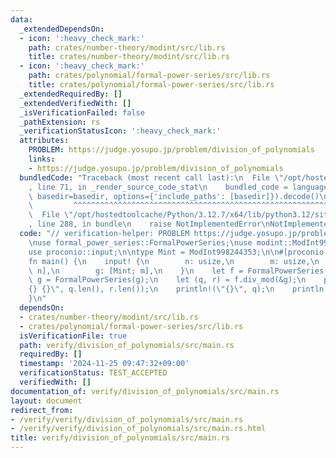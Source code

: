 ```yaml
---
data:
  _extendedDependsOn:
  - icon: ':heavy_check_mark:'
    path: crates/number-theory/modint/src/lib.rs
    title: crates/number-theory/modint/src/lib.rs
  - icon: ':heavy_check_mark:'
    path: crates/polynomial/formal-power-series/src/lib.rs
    title: crates/polynomial/formal-power-series/src/lib.rs
  _extendedRequiredBy: []
  _extendedVerifiedWith: []
  _isVerificationFailed: false
  _pathExtension: rs
  _verificationStatusIcon: ':heavy_check_mark:'
  attributes:
    PROBLEM: https://judge.yosupo.jp/problem/division_of_polynomials
    links:
    - https://judge.yosupo.jp/problem/division_of_polynomials
  bundledCode: "Traceback (most recent call last):\n  File \"/opt/hostedtoolcache/Python/3.12.7/x64/lib/python3.12/site-packages/onlinejudge_verify/documentation/build.py\"\
    , line 71, in _render_source_code_stat\n    bundled_code = language.bundle(stat.path,\
    \ basedir=basedir, options={'include_paths': [basedir]}).decode()\n          \
    \         ^^^^^^^^^^^^^^^^^^^^^^^^^^^^^^^^^^^^^^^^^^^^^^^^^^^^^^^^^^^^^^^^^^^^^^^^^^^^^^^^^\n\
    \  File \"/opt/hostedtoolcache/Python/3.12.7/x64/lib/python3.12/site-packages/onlinejudge_verify/languages/rust.py\"\
    , line 288, in bundle\n    raise NotImplementedError\nNotImplementedError\n"
  code: "// verification-helper: PROBLEM https://judge.yosupo.jp/problem/division_of_polynomials\n\
    \nuse formal_power_series::FormalPowerSeries;\nuse modint::ModInt998244353;\n\
    use proconio::input;\n\ntype Mint = ModInt998244353;\n\n#[proconio::fastout]\n\
    fn main() {\n    input! {\n        n: usize,\n        m: usize,\n        f: [Mint;\
    \ n],\n        g: [Mint; m],\n    }\n    let f = FormalPowerSeries(f);\n    let\
    \ g = FormalPowerSeries(g);\n    let (q, r) = f.div_mod(&g);\n    println!(\"\
    {} {}\", q.len(), r.len());\n    println!(\"{}\", q);\n    println!(\"{}\", r);\n\
    }\n"
  dependsOn:
  - crates/number-theory/modint/src/lib.rs
  - crates/polynomial/formal-power-series/src/lib.rs
  isVerificationFile: true
  path: verify/division_of_polynomials/src/main.rs
  requiredBy: []
  timestamp: '2024-11-25 09:47:32+09:00'
  verificationStatus: TEST_ACCEPTED
  verifiedWith: []
documentation_of: verify/division_of_polynomials/src/main.rs
layout: document
redirect_from:
- /verify/verify/division_of_polynomials/src/main.rs
- /verify/verify/division_of_polynomials/src/main.rs.html
title: verify/division_of_polynomials/src/main.rs
---
```

